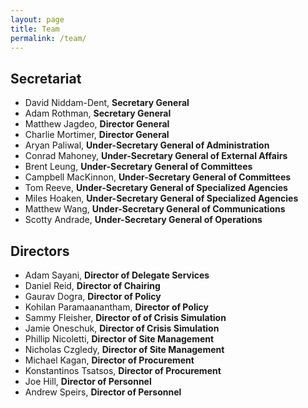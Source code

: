 ```yaml
---
layout: page
title: Team
permalink: /team/
---
```


## Secretariat
* David Niddam-Dent, **Secretary General**
* Adam Rothman, **Secretary General**
* Matthew Jagdeo, **Director General**
* Charlie Mortimer, **Director General**
* Aryan Paliwal, **Under-Secretary General of Administration**
* Conrad Mahoney, **Under-Secretary General of External Affairs**
* Brent Leung, **Under-Secretary General of Committees**
* Campbell MacKinnon, **Under-Secretary General of Committees**
* Tom Reeve, **Under-Secretary General of Specialized Agencies**
* Miles Hoaken, **Under-Secretary General of Specialized Agencies**
* Matthew Wang, **Under-Secretary General of Communications**
* Scotty Andrade, **Under-Secretary General of Operations**

## Directors

* Adam Sayani, **Director of Delegate Services**
* Daniel Reid, **Director of Chairing**
* Gaurav Dogra,  **Director of Policy**
* Kohilan Paramaanantham,  **Director of Policy**
* Sammy Fleisher,  **Director of of Crisis Simulation**
* Jamie Oneschuk,  **Director of Crisis Simulation**
* Phillip Nicoletti,  **Director of Site Management**
* Nicholas Czgledy,  **Director of Site Management**
* Michael Kagan,  **Director of Procurement**
* Konstantinos Tsatsos,  **Director of Procurement**
* Joe Hill,  **Director of Personnel**
* Andrew Speirs,  **Director of Personnel**
